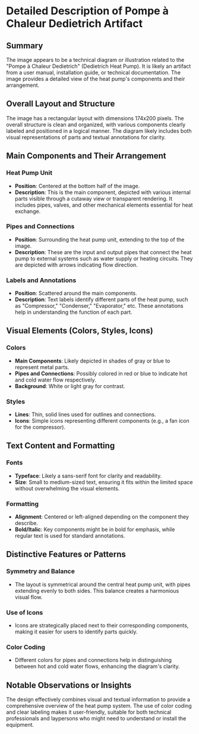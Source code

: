 # Detailed Description of Pompe à Chaleur Dedietrich Artifact

## Summary
The image appears to be a technical diagram or illustration related to the "Pompe à Chaleur Dedietrich" (Dedietrich Heat Pump). It is likely an artifact from a user manual, installation guide, or technical documentation. The image provides a detailed view of the heat pump's components and their arrangement.

## Overall Layout and Structure
The image has a rectangular layout with dimensions 174x200 pixels. The overall structure is clean and organized, with various components clearly labeled and positioned in a logical manner. The diagram likely includes both visual representations of parts and textual annotations for clarity.

## Main Components and Their Arrangement

### Heat Pump Unit
- **Position**: Centered at the bottom half of the image.
- **Description**: This is the main component, depicted with various internal parts visible through a cutaway view or transparent rendering. It includes pipes, valves, and other mechanical elements essential for heat exchange.

### Pipes and Connections
- **Position**: Surrounding the heat pump unit, extending to the top of the image.
- **Description**: These are the input and output pipes that connect the heat pump to external systems such as water supply or heating circuits. They are depicted with arrows indicating flow direction.

### Labels and Annotations
- **Position**: Scattered around the main components.
- **Description**: Text labels identify different parts of the heat pump, such as "Compressor," "Condenser," "Evaporator," etc. These annotations help in understanding the function of each part.

## Visual Elements (Colors, Styles, Icons)

### Colors
- **Main Components**: Likely depicted in shades of gray or blue to represent metal parts.
- **Pipes and Connections**: Possibly colored in red or blue to indicate hot and cold water flow respectively.
- **Background**: White or light gray for contrast.

### Styles
- **Lines**: Thin, solid lines used for outlines and connections.
- **Icons**: Simple icons representing different components (e.g., a fan icon for the compressor).

## Text Content and Formatting

### Fonts
- **Typeface**: Likely a sans-serif font for clarity and readability.
- **Size**: Small to medium-sized text, ensuring it fits within the limited space without overwhelming the visual elements.

### Formatting
- **Alignment**: Centered or left-aligned depending on the component they describe.
- **Bold/Italic**: Key components might be in bold for emphasis, while regular text is used for standard annotations.

## Distinctive Features or Patterns

### Symmetry and Balance
- The layout is symmetrical around the central heat pump unit, with pipes extending evenly to both sides. This balance creates a harmonious visual flow.

### Use of Icons
- Icons are strategically placed next to their corresponding components, making it easier for users to identify parts quickly.

### Color Coding
- Different colors for pipes and connections help in distinguishing between hot and cold water flows, enhancing the diagram's clarity.

## Notable Observations or Insights

The design effectively combines visual and textual information to provide a comprehensive overview of the heat pump system. The use of color coding and clear labeling makes it user-friendly, suitable for both technical professionals and laypersons who might need to understand or install the equipment.